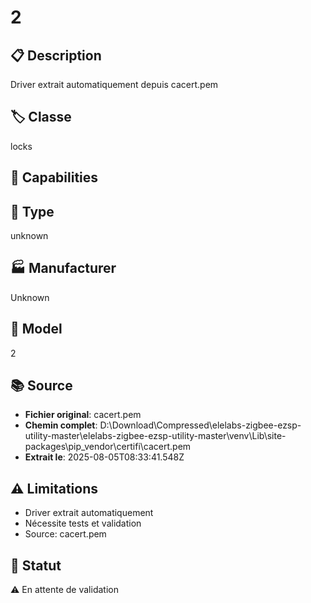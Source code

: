 # 2

## 📋 Description
Driver extrait automatiquement depuis cacert.pem

## 🏷️ Classe
locks

## 🔧 Capabilities


## 📡 Type
unknown

## 🏭 Manufacturer
Unknown

## 📱 Model
2

## 📚 Source
- **Fichier original**: cacert.pem
- **Chemin complet**: D:\Download\Compressed\elelabs-zigbee-ezsp-utility-master\elelabs-zigbee-ezsp-utility-master\venv\Lib\site-packages\pip\_vendor\certifi\cacert.pem
- **Extrait le**: 2025-08-05T08:33:41.548Z

## ⚠️ Limitations
- Driver extrait automatiquement
- Nécessite tests et validation
- Source: cacert.pem

## 🚀 Statut
⚠️ En attente de validation

